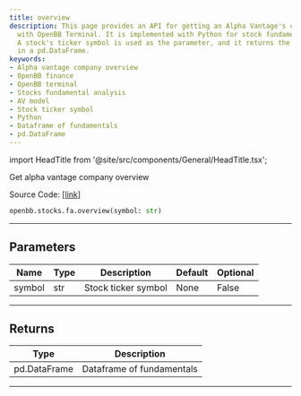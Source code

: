 ```yaml
---
title: overview
description: This page provides an API for getting an Alpha Vantage's company overview
  with OpenBB Terminal. It is implemented with Python for stock fundamental analysis.
  A stock's ticker symbol is used as the parameter, and it returns the fundamentals
  in a pd.DataFrame.
keywords:
- Alpha vantage company overview
- OpenBB finance
- OpenBB terminal
- Stocks fundamental analysis
- AV model
- Stock ticker symbol
- Python
- Dataframe of fundamentals
- pd.DataFrame
---
```


import HeadTitle from '@site/src/components/General/HeadTitle.tsx';

<HeadTitle title="overview - Fa - Stocks - Reference | OpenBB SDK Docs" />

Get alpha vantage company overview

Source Code: [[link](https://github.com/OpenBB-finance/OpenBBTerminal/tree/main/openbb_terminal/stocks/fundamental_analysis/av_model.py#L36)]

```python
openbb.stocks.fa.overview(symbol: str)
```

---

## Parameters

| Name | Type | Description | Default | Optional |
| ---- | ---- | ----------- | ------- | -------- |
| symbol | str | Stock ticker symbol | None | False |


---

## Returns

| Type | Description |
| ---- | ----------- |
| pd.DataFrame | Dataframe of fundamentals |
---
